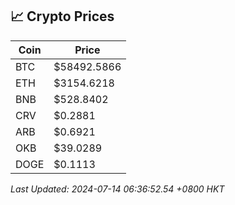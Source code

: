 ## 📈 Crypto Prices

| Coin | Price |
| ---- | ----- |
| BTC | $58492.5866 |
| ETH | $3154.6218 |
| BNB | $528.8402 |
| CRV | $0.2881 |
| ARB | $0.6921 |
| OKB | $39.0289 |
| DOGE | $0.1113 |

_Last Updated: 2024-07-14 06:36:52.54 +0800 HKT_